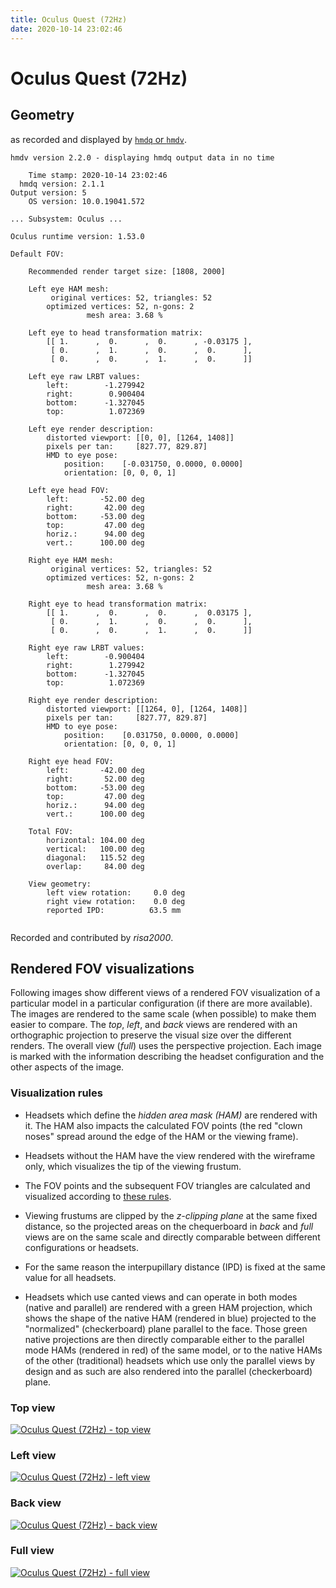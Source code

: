 ```yaml
---
title: Oculus Quest (72Hz)
date: 2020-10-14 23:02:46
---
```

# Oculus Quest (72Hz)

## Geometry

as recorded and displayed by [`hmdq` or `hmdv`](https://github.com/risa2000/hmdq).
```
hmdv version 2.2.0 - displaying hmdq output data in no time

    Time stamp: 2020-10-14 23:02:46
  hmdq version: 2.1.1
Output version: 5
    OS version: 10.0.19041.572

... Subsystem: Oculus ...

Oculus runtime version: 1.53.0

Default FOV:

    Recommended render target size: [1808, 2000]

    Left eye HAM mesh:
         original vertices: 52, triangles: 52
        optimized vertices: 52, n-gons: 2
                 mesh area: 3.68 %

    Left eye to head transformation matrix:
        [[ 1.      ,  0.      ,  0.      , -0.03175 ],
         [ 0.      ,  1.      ,  0.      ,  0.      ],
         [ 0.      ,  0.      ,  1.      ,  0.      ]]

    Left eye raw LRBT values:
        left:        -1.279942
        right:        0.900404
        bottom:      -1.327045
        top:          1.072369

    Left eye render description:
        distorted viewport: [[0, 0], [1264, 1408]]
        pixels per tan:     [827.77, 829.87]
        HMD to eye pose:
            position:    [-0.031750, 0.0000, 0.0000]
            orientation: [0, 0, 0, 1]

    Left eye head FOV:
        left:       -52.00 deg
        right:       42.00 deg
        bottom:     -53.00 deg
        top:         47.00 deg
        horiz.:      94.00 deg
        vert.:      100.00 deg

    Right eye HAM mesh:
         original vertices: 52, triangles: 52
        optimized vertices: 52, n-gons: 2
                 mesh area: 3.68 %

    Right eye to head transformation matrix:
        [[ 1.      ,  0.      ,  0.      ,  0.03175 ],
         [ 0.      ,  1.      ,  0.      ,  0.      ],
         [ 0.      ,  0.      ,  1.      ,  0.      ]]

    Right eye raw LRBT values:
        left:        -0.900404
        right:        1.279942
        bottom:      -1.327045
        top:          1.072369

    Right eye render description:
        distorted viewport: [[1264, 0], [1264, 1408]]
        pixels per tan:     [827.77, 829.87]
        HMD to eye pose:
            position:    [0.031750, 0.0000, 0.0000]
            orientation: [0, 0, 0, 1]

    Right eye head FOV:
        left:       -42.00 deg
        right:       52.00 deg
        bottom:     -53.00 deg
        top:         47.00 deg
        horiz.:      94.00 deg
        vert.:      100.00 deg

    Total FOV:
        horizontal: 104.00 deg
        vertical:   100.00 deg
        diagonal:   115.52 deg
        overlap:     84.00 deg

    View geometry:
        left view rotation:     0.0 deg
        right view rotation:    0.0 deg
        reported IPD:          63.5 mm


```
Recorded and contributed by _risa2000_.

## Rendered FOV visualizations

Following images show different views of a rendered FOV visualization of a
particular model in a particular configuration (if there are more available).
The images are rendered to the same scale (when possible) to make them easier
to compare. The _top_, _left_, and _back_ views are rendered with an
orthographic projection to preserve the visual size over the different renders.
The overall view (_full_) uses the perspective projection. Each image is marked
with the information describing the headset configuration and the other aspects
of the image.

### Visualization rules

* Headsets which define the _hidden area mask (HAM)_ are rendered with it. The
  HAM also impacts the calculated FOV points (the red "clown noses" spread
  around the edge of the HAM or the viewing frame).

* Headsets without the HAM have the view rendered with the wireframe only, which
  visualizes the tip of the viewing frustum.

* The FOV points and the subsequent FOV triangles are calculated and visualized
  according to [these
  rules](https://risa2000.github.io/vrdocs/docs/hmd_fov_calculation).

* Viewing frustums are clipped by the _z-clipping plane_ at the same fixed
  distance, so the projected areas on the chequerboard in _back_ and _full_
  views are on the same scale and directly comparable between different
  configurations or headsets.

* For the same reason the interpupillary distance (IPD) is fixed at the same
  value for all headsets.

* Headsets which use canted views and can operate in both modes (native and
  parallel) are rendered with a green HAM projection, which shows the shape of
  the native HAM (rendered in blue) projected to the "normalized"
  (checkerboard) plane parallel to the face. Those green native projections are
  then directly comparable either to the parallel mode HAMs (rendered in red)
  of the same model, or to the native HAMs of the other (traditional) headsets
  which use only the parallel views by design and as such are also rendered
  into the parallel (checkerboard) plane.

### Top view
[![Oculus Quest (72Hz) - top view](../images/Quest_Native_R72_top.dmx.png)](../images/Quest_Native_R72_top.dmx.png)

### Left view
[![Oculus Quest (72Hz) - left view](../images/Quest_Native_R72_left.dmx.png)](../images/Quest_Native_R72_left.dmx.png)

### Back view
[![Oculus Quest (72Hz) - back view](../images/Quest_Native_R72_back.dmx.png)](../images/Quest_Native_R72_back.dmx.png)

### Full view
[![Oculus Quest (72Hz) - full view](../images/Quest_Native_R72_over.dmx.png)](../images/Quest_Native_R72_over.dmx.png)


